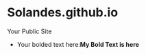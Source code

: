 Solandes.github.io
=====================

Your Public Site

- Your bolded text here:**My Bold Text is here**
